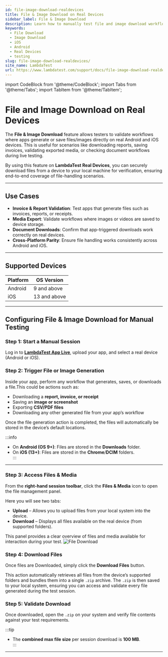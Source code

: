 ```yaml
---
id: file-image-download-realdevices
title: File & Image Download on Real Devices
sidebar_label: File & Image Download
description: Learn how to manually test file and image download workflows on real Android and iOS devices using LambdaTest, including configuration steps, workflows, and supported platforms.
keywords:
  - File Download
  - Image Download
  - iOS
  - Android
  - Real Devices
  - testing
slug: file-image-download-realdevices/
site_name: LambdaTest
url: https://www.lambdatest.com/support/docs/file-image-download-realdevices/
---
```

import CodeBlock from '@theme/CodeBlock';
import Tabs from '@theme/Tabs';
import TabItem from '@theme/TabItem';

# File and Image Download on Real Devices

The **File & Image Download** feature allows testers to validate workflows where apps generate or save files/images directly on real Android and iOS devices. This is useful for scenarios like downloading reports, saving invoices, validating exported media, or checking document workflows during live testing.  

By using this feature on **LambdaTest Real Devices**, you can securely download files from a device to your local machine for verification, ensuring end-to-end coverage of file-handling scenarios.  

---

## Use Cases

- **Invoice & Report Validation**: Test apps that generate files such as invoices, reports, or receipts.  
- **Media Export**: Validate workflows where images or videos are saved to device storage.  
- **Document Downloads**: Confirm that app-triggered downloads work correctly on real devices.  
- **Cross-Platform Parity**: Ensure file handling works consistently across Android and iOS.  

---


## Supported Devices

| Platform | OS Version |
|----------|------------|
| Android  | 9 and above |
| iOS      | 13 and above | 

---

## Configuring File & Image Download for Manual Testing

### Step 1: Start a Manual Session
Log in to [**LambdaTest App Live**](https://accounts.lambdatest.com/dashboard), upload your app, and select a real device (Android or iOS).  

### Step 2: Trigger File or Image Generation
Inside your app, perform any workflow that generates, saves, or downloads a file.This could be actions such as:  
- Downloading a **report, invoice, or receipt**  
- Saving an **image or screenshot**  
- Exporting **CSV/PDF files**  
- Downloading any other generated file from your app’s workflow  

Once the file generation action is completed, the files will automatically be stored in the device’s default locations.  

:::info 
- On **Android (OS 9+)**: Files are stored in the **Downloads** folder.  
- On **iOS (13+)**: Files are stored in the **Chrome**/**DCIM** folders.  
:::

---

### Step 3: Access Files & Media
From the **right-hand session toolbar**, click the **Files & Media** icon to open the file management panel.  

Here you will see two tabs:  
- **Upload** – Allows you to upload files from your local system into the device.  
- **Download** – Displays all files available on the real device (from supported folders).  

This panel provides a clear overview of files and media available for interaction during your test.
![File Download](../assets/images/real-device-app-testing/File-Download.png)    

### Step 4: Download Files
Once files are Downloaded, simply click the **Download Files** button.  

This action automatically retrieves all files from the device’s supported folders and bundles them into a single `.zip` archive. The `.zip` is then saved to your local system, ensuring you can access and validate every file generated during the test session.  


### Step 5: Validate Download
Once downloaded, open the `.zip` on your system and verify file contents against your test requirements.  

:::tip
- The **combined max file size** per session download is **100 MB**.  
:::

---
